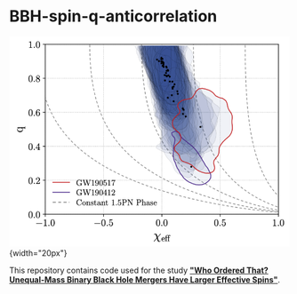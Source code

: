 # BBH-spin-q-anticorrelation

![](./docs/images/fig-5.png){width="20px"}

This repository contains code used for the study [**"Who Ordered That? Unequal-Mass Binary Black Hole Mergers Have Larger Effective Spins"**](https://arxiv.org/abs/2106.00521).

